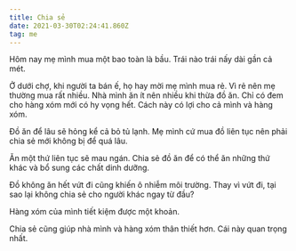 ```yaml
---
title: Chia sẻ
date: 2021-03-30T02:24:41.860Z
tag: me
---
```

Hôm nay mẹ mình mua một bao toàn là bầu. Trái nào trái nấy dài gần cả mét.

Ở dưới chợ, khi người ta bán ế, họ hay mời mẹ mình mua rẻ. Vì rẻ nên mẹ thường mua rất nhiều. Nhà mình ăn ít nên nhiều khi thừa đồ ăn. Chỉ có đem cho hàng xóm mới có hy vọng hết. Cách này có lợi cho cả mình và hàng xóm. 

Đồ ăn để lâu sẽ hỏng kể cả bỏ tủ lạnh. Mẹ mình cứ mua đồ liên tục nên phải chia sẻ mới không bị để quá lâu. 

Ăn một thứ liên tục sẽ mau ngán. Chia sẻ đồ ăn để có thể ăn những thứ khác và bổ sung các chất dinh dưỡng.

Đồ không ăn hết vứt đi cũng khiến ô nhiễm môi trường. Thay vì vứt đi, tại sao lại không chia sẻ cho người khác ngay từ đầu?

Hàng xóm của mình tiết kiệm được một khoản.

Chia sẻ cũng giúp nhà mình và hàng xóm thân thiết hơn. Cái này quan trọng nhất.